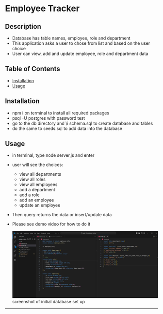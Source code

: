 # Employee Tracker

## Description

- Database has table names, employee, role and department
- This application asks a user to chose from list and based on the user choice
- User can view, add and update employee, role and department data

## Table of Contents

- [Installation](#installation)
- [Usage](#usage)

## Installation
- npm i on terminal to install all required packages
- psql -U postgres with password test
- go to the db directory and \i schema.sql to create database and tables
- do the same to seeds.sql to add data into the database

## Usage
 - in terminal, type node server.js and enter
 - user will see the choices: 
    - view all departments
    - view all roles
    - view all employees
    - add a department
    - add a role
    - add an employee
    - update an employee
 - Then query returns the data or insert/update data
 - Please see demo video for how to do it

    
    ![alt text](images/screenshot.png)
    screenshot of initial database set up 

---

